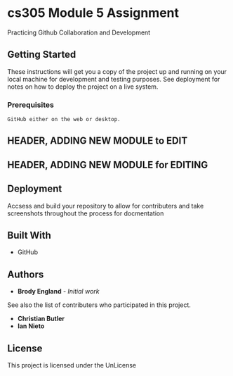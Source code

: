 # cs305 Module 5 Assignment

Practicing Github Collaboration and Development

## Getting Started

These instructions will get you a copy of the project up and running on your local machine for development and testing purposes. See deployment for notes on how to deploy the project on a live system.

### Prerequisites

```
GitHub either on the web or desktop.
```
## HEADER, ADDING NEW MODULE to EDIT

## HEADER, ADDING NEW MODULE for EDITING

## Deployment

Accsess and build your repository to allow for contributers and take screenshots throughout the process for docmentation

## Built With

* GitHub

## Authors

* **Brody England** - *Initial work*

See also the list of contributers who participated in this project.
* **Christian Butler**
* **Ian Nieto**

## License

This project is licensed under the UnLicense
